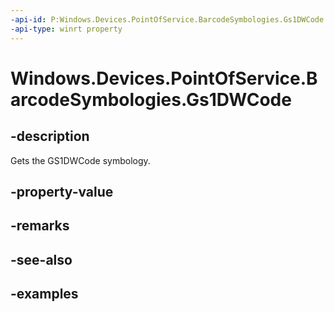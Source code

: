 ```yaml
---
-api-id: P:Windows.Devices.PointOfService.BarcodeSymbologies.Gs1DWCode
-api-type: winrt property
---
```


<!-- Property syntax.
public uint Gs1DWCode { get; }
-->

# Windows.Devices.PointOfService.BarcodeSymbologies.Gs1DWCode

## -description
Gets the GS1DWCode symbology.

## -property-value

## -remarks

## -see-also

## -examples
